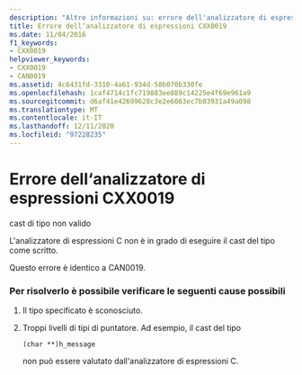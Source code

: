 ```yaml
---
description: "Altre informazioni su: errore dell'analizzatore di espressioni CXX0019"
title: Errore dell‘analizzatore di espressioni CXX0019
ms.date: 11/04/2016
f1_keywords:
- CXX0019
helpviewer_keywords:
- CXX0019
- CAN0019
ms.assetid: 4c6431fd-3310-4a61-934d-58b070b330fe
ms.openlocfilehash: 1caf4714c1fc719883ee889c14225e4f69e961a9
ms.sourcegitcommit: d6af41e42699628c3e2e6063ec7b03931a49a098
ms.translationtype: MT
ms.contentlocale: it-IT
ms.lasthandoff: 12/11/2020
ms.locfileid: "97228235"
---
```

# <a name="expression-evaluator-error-cxx0019"></a>Errore dell‘analizzatore di espressioni CXX0019

cast di tipo non valido

L'analizzatore di espressioni C non è in grado di eseguire il cast del tipo come scritto.

Questo errore è identico a CAN0019.

### <a name="to-fix-by-checking-the-following-possible-causes"></a>Per risolverlo è possibile verificare le seguenti cause possibili

1. Il tipo specificato è sconosciuto.

1. Troppi livelli di tipi di puntatore. Ad esempio, il cast del tipo

    ```
    (char **)h_message
    ```

   non può essere valutato dall'analizzatore di espressioni C.
